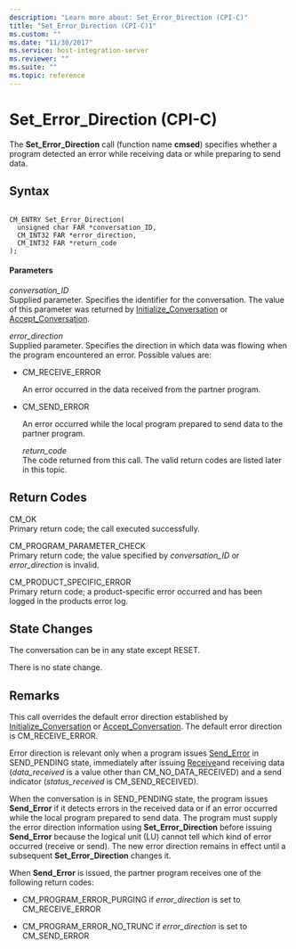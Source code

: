 ```yaml
---
description: "Learn more about: Set_Error_Direction (CPI-C)"
title: "Set_Error_Direction (CPI-C)1"
ms.custom: ""
ms.date: "11/30/2017"
ms.service: host-integration-server
ms.reviewer: ""
ms.suite: ""
ms.topic: reference
---
```

# Set_Error_Direction (CPI-C)
The **Set_Error_Direction** call (function name **cmsed**) specifies whether a program detected an error while receiving data or while preparing to send data.  
  
## Syntax  
  
```  
  
CM_ENTRY Set_Error_Direction(   
  unsigned char FAR *conversation_ID,    
  CM_INT32 FAR *error_direction,         
  CM_INT32 FAR *return_code              
);  
```  
  
#### Parameters  
 *conversation_ID*  
 Supplied parameter. Specifies the identifier for the conversation. The value of this parameter was returned by [Initialize_Conversation](../core/initialize-conversation-cpi-c-1.md) or [Accept_Conversation](../core/accept-conversation-cpi-c-2.md).  
  
 *error_direction*  
 Supplied parameter. Specifies the direction in which data was flowing when the program encountered an error. Possible values are:  
  
- CM_RECEIVE_ERROR  
  
   An error occurred in the data received from the partner program.  
  
- CM_SEND_ERROR  
  
   An error occurred while the local program prepared to send data to the partner program.  
  
  *return_code*  
  The code returned from this call. The valid return codes are listed later in this topic.  
  
## Return Codes  
 CM_OK  
 Primary return code; the call executed successfully.  
  
 CM_PROGRAM_PARAMETER_CHECK  
 Primary return code; the value specified by *conversation_ID* or *error_direction* is invalid.  
  
 CM_PRODUCT_SPECIFIC_ERROR  
 Primary return code; a product-specific error occurred and has been logged in the products error log.  
  
## State Changes  
 The conversation can be in any state except RESET.  
  
 There is no state change.  
  
## Remarks  
 This call overrides the default error direction established by [Initialize_Conversation](../core/initialize-conversation-cpi-c-1.md) or [Accept_Conversation](../core/accept-conversation-cpi-c-2.md). The default error direction is CM_RECEIVE_ERROR.  
  
 Error direction is relevant only when a program issues [Send_Error](../core/send-error-cpi-c-2.md) in SEND_PENDING state, immediately after issuing [Receive](../core/receive-cpi-c-2.md)and receiving data (*data_received* is a value other than CM_NO_DATA_RECEIVED) and a send indicator (*status_received* is CM_SEND_RECEIVED).  
  
 When the conversation is in SEND_PENDING state, the program issues **Send_Error** if it detects errors in the received data or if an error occurred while the local program prepared to send data. The program must supply the error direction information using **Set_Error_Direction** before issuing **Send_Error** because the logical unit (LU) cannot tell which kind of error occurred (receive or send). The new error direction remains in effect until a subsequent **Set_Error_Direction** changes it.  
  
 When **Send_Error** is issued, the partner program receives one of the following return codes:  
  
-   CM_PROGRAM_ERROR_PURGING if *error_direction* is set to CM_RECEIVE_ERROR  
  
-   CM_PROGRAM_ERROR_NO_TRUNC if *error_direction* is set to CM_SEND_ERROR
